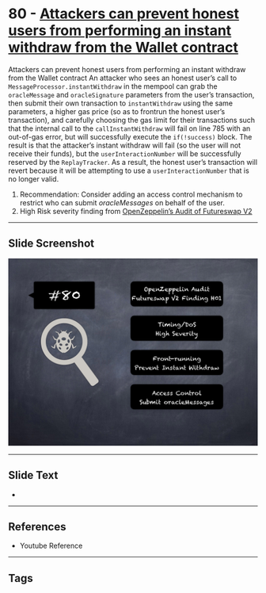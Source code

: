 
# 80 - [Attackers can prevent honest users from performing an instant withdraw from the Wallet contract](./Attackers%20can%20prevent%20honest%20users%20from%20performing%20an%20instant%20withdraw%20from%20the%20Wallet%20contract.md)

Attackers can prevent honest users from performing an instant withdraw from the Wallet contract An attacker who sees an honest user’s call to `MessageProcessor.instantWithdraw` in the mempool can grab the `oracleMessage` and `oracleSignature` parameters from the user’s transaction, then submit their own transaction to `instantWithdraw` using the same parameters, a higher gas price (so as to frontrun the honest user’s transaction), and carefully choosing the gas limit for their transactions such that the internal call to the `callInstantWithdraw` will fail on line 785 with an out-of-gas error, but will successfully execute the `if(!success)` block. The result is that the attacker’s instant withdraw will fail (so the user will not receive their funds), but the `userInteractionNumber` will be successfully reserved by the `ReplayTracker`. As a result, the honest user’s transaction will revert because it will be attempting to use a `userInteractionNumber` that is no longer valid.


1.  Recommendation: Consider adding an access control mechanism to restrict who can submit _oracleMessages_ on behalf of the user.
2.  High Risk severity finding from [OpenZeppelin’s Audit of Futureswap V2](https://blog.openzeppelin.com/futureswap-v2-audit/)


___
## Slide Screenshot
![080.png](../../images/7.%20Audit%20Findings%20101/080.png)
___
## Slide Text
- 
___
## References
- Youtube Reference
___
## Tags
